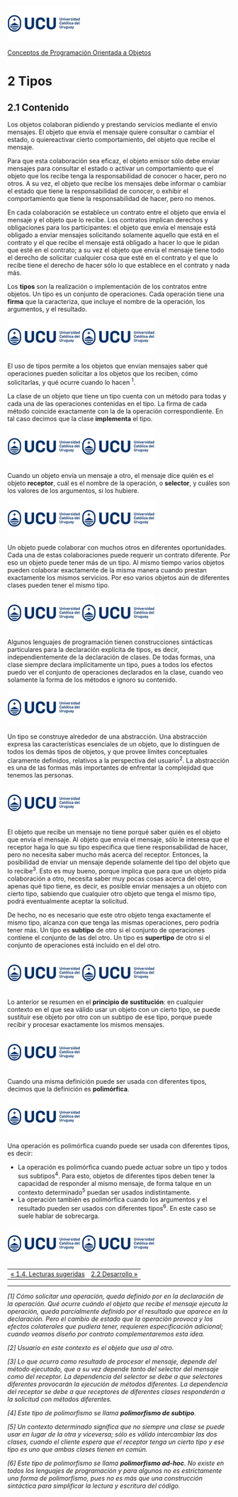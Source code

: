 ![UCU](../../Assets/logo-ucu.png)

[Conceptos de Programación Orientada a Objetos](../)


# 2 Tipos

## 2.1 Contenido
Los objetos colaboran pidiendo y prestando servicios mediante el envío mensajes. El objeto que envía el mensaje quiere consultar o cambiar el estado, o quiereactivar cierto comportamiento, del objeto que recibe
el mensaje.

Para que esta colaboración sea eficaz, el objeto emisor sólo debe enviar mensajes para consultar el estado o
activar un comportamiento que el objeto que los recibe tenga la responsabilidad de conocer o hacer, pero no
otros. A su vez, el objeto que recibe los mensajes debe informar o cambiar el estado que tiene la responsabilidad de conocer, o exhibir el comportamiento que tiene la responsabilidad de hacer, pero no menos.

En cada colaboración se establece un contrato entre el objeto que envía el mensaje y el objeto que lo recibe. Los contratos implican derechos y obligaciones para los participantes: el objeto que envía el mensaje está obligado a enviar mensajes solicitando solamente aquello que está en el contrato y el que recibe el mensaje está obligado a hacer lo que le pidan que esté en el contrato; a su vez el objeto que envía el mensaje tiene todo el derecho de solicitar cualquier cosa que esté en el contrato y el que lo recibe tiene el derecho de hacer
sólo lo que establece en el contrato y nada más.

Los **tipos** son la realización o implementación de los contratos entre objetos. Un tipo es un conjunto de
operaciones. Cada operación tiene una **firma** que la caracteriza, que incluye el nombre de la operación, los argumentos, y el resultado.

![Tipo](../../Assets/tarjeta-tipo.png)
![Firma](../../Assets/tarjeta-firma.png)

El uso de tipos permite a los objetos que envían mensajes saber qué operaciones pueden solicitar a los objetos
que los reciben, cómo solicitarlas, y qué ocurre cuando lo hacen <sup>1</sup>.

La clase de un objeto que tiene un tipo cuenta con un método para todas y cada una de las operaciones contenidas en el tipo. La firma de cada método coincide exactamente con la de la operación correspondiente. En tal caso decimos que la clase **implementa** el tipo.

![Clases_Implementan_Tipos](../../Assets/tarjeta-clases-tipos.png)
![Mensajes_Y_Metodos](../../Assets/tarjeta-mensajes-metodos.png)


Cuando un objeto envía un mensaje a otro, el mensaje dice quién es el objeto **receptor**, cuál es el nombre de la operación, o **selector**, y cuáles son los valores de los argumentos, si los hubiere.

![Emisores_Y_Tipos](../../Assets/tarjeta-emisores-tipos.png)
![Receptores_Y_Tipos](../../Assets/tarjeta-receptores-tipos.png)

Un objeto puede colaborar con muchos otros en diferentes oportunidades. Cada una de estas colaboraciones puede requerir un contrato diferente. Por eso un objeto puede tener más de un tipo. Al mismo tiempo varios objetos pueden colaborar exactamente de la misma manera cuando prestan exactamente los mismos servicios. Por eso varios objetos aún de diferentes clases pueden tener el mismo tipo.

![Un_Objeto_Mas_De_Un_Tipo](../../Assets/tarjeta-objeto-tipos.png)
![Un_Tipo_Mas_De_Un_Objeto](../../Assets/tarjeta-tipo-objetos.png)

Algunos lenguajes de programación tienen construcciones sintácticas particulares para la declaración explícita de tipos, es decir, independientemente de la declaración de clases. De todas formas, una clase siempre declara implícitamente un tipo, pues a todos los efectos puedo ver el conjunto de operaciones declarados en la clase, cuando veo solamente la forma de los métodos e ignoro su contenido.

![Declaracion_De_Tipos](../../Assets/tarjeta-declaracion-tipos.png)

Un tipo se construye alrededor de una abstracción. Una abstracción expresa las características esenciales de un objeto, que lo distinguen de todos los demás tipos de objetos, y que provee límites conceptuales claramente definidos, relativos a la perspectiva del usuario<sup>2</sup>. La abstracción es una de las formas más importantes de enfrentar la complejidad que tenemos las personas.

![Abstraccion](../../Assets/tarjeta-abstraccion.png)

El objeto que recibe un mensaje no tiene porqué saber quién es el objeto que envía el mensaje. Al objeto que envía el mensaje, sólo le interesa que el receptor haga lo que su tipo especifica que tiene responsabilidad de hacer, pero no necesita saber mucho más acerca del receptor. Entonces, la posibilidad de enviar un mensaje depende solamente del tipo del objeto que lo recibe<sup>3</sup>. Esto es muy bueno, porque implica que para que un objeto pida colaboración a otro, necesita saber muy pocas cosas acerca del otro, apenas qué tipo tiene, es decir, es posible enviar mensajes a un objeto con cierto tipo, sabiendo que cualquier otro objeto que tenga el mismo tipo, podrá eventualmente aceptar la solicitud.

De hecho, no es necesario que este otro objeto tenga exactamente el mismo tipo, alcanza con que tenga las mismas operaciones, pero podría tener más. Un tipo es **subtipo** de otro si el conjunto de operaciones contiene el conjunto de las del otro. Un tipo es **supertipo** de otro si el conjunto de operaciones está incluido en el del otro.

![Subtipo](../../Assets/tarjeta-subtipo.png)
![Supertipo](../../Assets/tarjeta-supertipo.png)

Lo anterior se resumen en el **principio de sustitución**: en cualquier contexto en el que sea válido usar un objeto con un cierto tipo, se puede sustituir ese objeto por otro con un subtipo de ese tipo, porque puede recibir y procesar exactamente los mismos mensajes.

![Principio_Sustitucion](../../Assets/tarjeta-principio-sustitucion.png)

Cuando una misma definición puede ser usada con diferentes tipos, decimos que la definición es **polimórfica**.

![Polimorfismo](../../Assets/tarjeta-principio-polimorfismo.png)

Una operación es polimórfica cuando puede ser usada con diferentes tipos, es decir:

- La operación es polimórfica cuando puede actuar sobre un tipo y todos sus subtipos<sup>4</sup>. Para esto, objetos de diferentes tipos deben tener la capacidad de responder al mismo mensaje, de forma talque en un contexto determinado<sup>5</sup> puedan ser usados indistintamente.
- La operación también es polimórfica cuando los argumentos y el resultado pueden ser usados con diferentes tipos<sup>6</sup>. En este caso se suele hablar de sobrecarga.

![Operacion_Polimorfica](../../Assets/tarjeta-operacion-polimorfica.png)
![Sobrecarga](../../Assets/tarjeta-sobrecarga.png)


<table style="width:100%">
    <tr>
        <td align="left"><a href="../1_Objetos_Clases_Mensajes/1_4_Lecturas_Sugeridas.md">« 1.4. Lecturas sugeridas</a></td>
        <td align="right"><a href="./2_2_Desarrollo.md">2.2 Desarrollo »</a></td>
    </tr>
</table>

****

_[1] Cómo solicitar una operación, queda definido por en la declaración de la operación. Qué ocurre cuándo el objeto que recibe el mensaje ejecuta la operación, queda parcialmente definido por el resultado que aparece en la declaración. Pero el cambio de estado que la operación provoca y los efectos colaterales que pudiera tener, requieren especificación adicional; cuando veamos diseño por contrato complementaremos esta idea._

_[2] Usuario en este contexto es el objeto que usa al otro._

_[3] Lo que ocurra como resultado de procesar el mensaje, depende del método ejecutado, que a su vez depende tanto del selector del mensaje como del receptor. La dependencia del selector se debe a que selectores diferentes provocarán la ejecución de métodos diferentes. La dependencia del receptor se debe a que receptores de diferentes clases responderán a la solicitud con métodos diferentes._

_[4] Este tipo de polimorfismo se llama **polimorfismo de subtipo**._

_[5] Un contexto determinado significa que no siempre una clase se puede usar en lugar de la otra y viceversa; sólo es válido intercambiar las dos clases, cuando el cliente espera que el receptor tenga un cierto tipo y ese tipo es uno que ambas clases tienen en común._

_[6] Este tipo de polimorfismo se llama **polimorfismo ad-hoc**. No existe en todos los lenguajes de programación y para algunos no es estrictamente una forma de polimorfismo, pues no es más que una construcción sintáctica para simplificar la lectura y escritura del código._